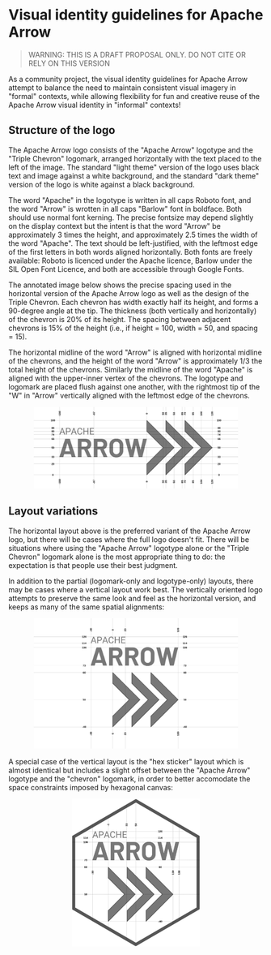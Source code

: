 
# Visual identity guidelines for Apache Arrow

> WARNING: THIS IS A DRAFT PROPOSAL ONLY. DO NOT CITE OR RELY ON THIS VERSION

As a community project, the visual identity guidelines for Apache Arrow attempt to balance the need to maintain consistent visual imagery in "formal" contexts, while allowing flexibility for fun and creative reuse of the Apache Arrow visual identity in "informal" contexts! 

## Structure of the logo

The Apache Arrow logo consists of the "Apache Arrow" logotype and the "Triple Chevron" logomark, arranged horizontally with the text placed to the left of the image. The standard "light theme" version of the logo uses black text and image against a white background, and the standard "dark theme" version of the logo is white against a black background.

The word "Apache" in the logotype is written in all caps Roboto font, and the word "Arrow" is wrotten in all caps "Barlow" font in boldface. Both should use normal font kerning. The precise fontsize may depend slightly on the display context but the intent is that the word "Arrow" be approximately 3 times the height, and approximately 2.5 times the width of the word "Apache". The text should be left-justified, with the leftmost edge of the first letters in both words aligned horizontally. Both fonts are freely available: Roboto is licenced under the Apache licence, Barlow under the SIL Open Font Licence, and both are accessible through Google Fonts. 

The annotated image below shows the precise spacing used in the horizontal version of the Apache Arrow logo as well as the design of the Triple Chevron. Each chevron has width exactly half its height, and forms a 90-degree angle at the tip. The thickness (both vertically and horizontally) of the chevron is 20% of its height. The spacing between adjacent chevrons is 15% of the height (i.e., if height = 100, width = 50, and spacing = 15). 

The horizontal midline of the word "Arrow" is aligned with horizontal midline of the chevrons, and the height of the word "Arrow" is approximately 1/3 the total height of the chevrons. Similarly the midline of the word "Apache" is aligned with the upper-inner vertex of the chevrons. The logotype and logomark are placed flush against one another, with the rightmost tip of the "W" in "Arrow" vertically aligned with the leftmost edge of the chevrons.

<p align="center"><img src="annotated/horizontal-logo-spacing.png" width="80%"><p>

## Layout variations

The horizontal layout above is the preferred variant of the Apache Arrow logo, but there will be cases where the full logo doesn't fit. There will be situations where using the "Apache Arrow" logotype alone or the "Triple Chevron" logomark alone is the most appropriate thing to do: the expectation is that people use their best judgment.

In addition to the partial (logomark-only and logotype-only) layouts, there may be cases where a vertical layout work best. The vertically oriented logo attempts to preserve the same look and feel as the horizontal version, and keeps as many of the same spatial alignments:

<p align="center"><img src="annotated/vertical-logo-spacing.png" width="80%"></p>

A special case of the vertical layout is the "hex sticker" layout which is almost identical but includes a slight offset between the "Apache Arrow" logotype and the "chevron" logomark, in order to better accomodate the space constraints imposed by hexagonal canvas:

<p align="center"><img src="annotated/hex-sticker-spacing.png" width="50%"></p>
